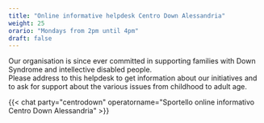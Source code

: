 ```yaml
---
title: "Online informative helpdesk Centro Down Alessandria"
weight: 25
orario: "Mondays from 2pm until 4pm"
draft: false
---
```


Our organisation is since ever committed in supporting families with Down Syndrome and intellective disabled people.  
Please address to this helpdesk to get information about our initiatives and to ask for support about the various issues from childhood to adult age.

{{< chat party="centrodown" operatorname="Sportello online informativo Centro Down Alessandria" >}}
